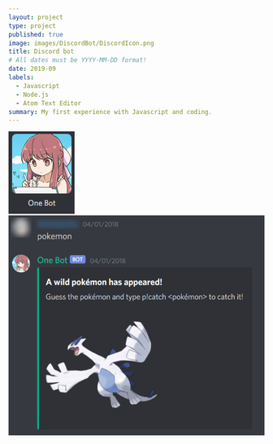 ```yaml
---
layout: project
type: project
published: true
image: images/DiscordBot/DiscordIcon.png
title: Discord bot
# All dates must be YYYY-MM-DD format!
date: 2019-09
labels:
  - Javascript
  - Node.js
  - Atom Text Editor
summary: My first experience with Javascript and coding.
---
```


<img class="ui medium right floated rounded image" src="../images/DiscordBot/one bot.png">
<img class="ui medium right floated rounded image" src="../images/DiscordBot/pokemon.png">

